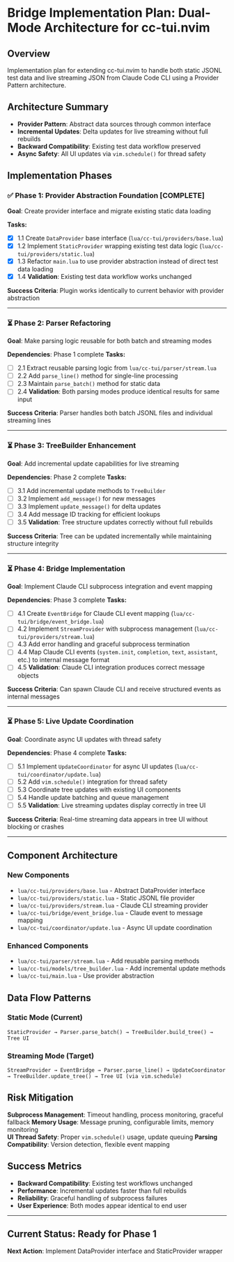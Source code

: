 # Bridge Implementation Plan: Dual-Mode Architecture for cc-tui.nvim

## Overview
Implementation plan for extending cc-tui.nvim to handle both static JSONL test data and live streaming JSON from Claude Code CLI using a Provider Pattern architecture.

## Architecture Summary
- **Provider Pattern**: Abstract data sources through common interface
- **Incremental Updates**: Delta updates for live streaming without full rebuilds
- **Backward Compatibility**: Existing test data workflow preserved
- **Async Safety**: All UI updates via `vim.schedule()` for thread safety

## Implementation Phases

### ✅ Phase 1: Provider Abstraction Foundation [COMPLETE]
**Goal**: Create provider interface and migrate existing static data loading

**Tasks:**
- [x] 1.1 Create `DataProvider` base interface (`lua/cc-tui/providers/base.lua`)
- [x] 1.2 Implement `StaticProvider` wrapping existing test data logic (`lua/cc-tui/providers/static.lua`)
- [x] 1.3 Refactor `main.lua` to use provider abstraction instead of direct test data loading
- [x] 1.4 **Validation**: Existing test data workflow works unchanged

**Success Criteria**: Plugin works identically to current behavior with provider abstraction

---

### ⏳ Phase 2: Parser Refactoring
**Goal**: Make parsing logic reusable for both batch and streaming modes

**Dependencies**: Phase 1 complete
**Tasks:**
- [ ] 2.1 Extract reusable parsing logic from `lua/cc-tui/parser/stream.lua`
- [ ] 2.2 Add `parse_line()` method for single-line processing
- [ ] 2.3 Maintain `parse_batch()` method for static data
- [ ] 2.4 **Validation**: Both parsing modes produce identical results for same input

**Success Criteria**: Parser handles both batch JSONL files and individual streaming lines

---

### ⏳ Phase 3: TreeBuilder Enhancement
**Goal**: Add incremental update capabilities for live streaming

**Dependencies**: Phase 2 complete
**Tasks:**
- [ ] 3.1 Add incremental update methods to `TreeBuilder`
- [ ] 3.2 Implement `add_message()` for new messages
- [ ] 3.3 Implement `update_message()` for delta updates
- [ ] 3.4 Add message ID tracking for efficient lookups
- [ ] 3.5 **Validation**: Tree structure updates correctly without full rebuilds

**Success Criteria**: Tree can be updated incrementally while maintaining structure integrity

---

### ⏳ Phase 4: Bridge Implementation
**Goal**: Implement Claude CLI subprocess integration and event mapping

**Dependencies**: Phase 3 complete
**Tasks:**
- [ ] 4.1 Create `EventBridge` for Claude CLI event mapping (`lua/cc-tui/bridge/event_bridge.lua`)
- [ ] 4.2 Implement `StreamProvider` with subprocess management (`lua/cc-tui/providers/stream.lua`)
- [ ] 4.3 Add error handling and graceful subprocess termination
- [ ] 4.4 Map Claude CLI events (`system.init`, `completion`, `text`, `assistant`, etc.) to internal message format
- [ ] 4.5 **Validation**: Claude CLI integration produces correct message objects

**Success Criteria**: Can spawn Claude CLI and receive structured events as internal messages

---

### ⏳ Phase 5: Live Update Coordination
**Goal**: Coordinate async UI updates with thread safety

**Dependencies**: Phase 4 complete
**Tasks:**
- [ ] 5.1 Implement `UpdateCoordinator` for async UI updates (`lua/cc-tui/coordinator/update.lua`)
- [ ] 5.2 Add `vim.schedule()` integration for thread safety
- [ ] 5.3 Coordinate tree updates with existing UI components
- [ ] 5.4 Handle update batching and queue management
- [ ] 5.5 **Validation**: Live streaming updates display correctly in tree UI

**Success Criteria**: Real-time streaming data appears in tree UI without blocking or crashes

---

## Component Architecture

### New Components
- `lua/cc-tui/providers/base.lua` - Abstract DataProvider interface
- `lua/cc-tui/providers/static.lua` - Static JSONL file provider  
- `lua/cc-tui/providers/stream.lua` - Claude CLI streaming provider
- `lua/cc-tui/bridge/event_bridge.lua` - Claude event to message mapping
- `lua/cc-tui/coordinator/update.lua` - Async UI update coordination

### Enhanced Components
- `lua/cc-tui/parser/stream.lua` - Add reusable parsing methods
- `lua/cc-tui/models/tree_builder.lua` - Add incremental update methods
- `lua/cc-tui/main.lua` - Use provider abstraction

## Data Flow Patterns

### Static Mode (Current)
```
StaticProvider → Parser.parse_batch() → TreeBuilder.build_tree() → Tree UI
```

### Streaming Mode (Target)
```
StreamProvider → EventBridge → Parser.parse_line() → UpdateCoordinator → TreeBuilder.update_tree() → Tree UI (via vim.schedule)
```

## Risk Mitigation

**Subprocess Management**: Timeout handling, process monitoring, graceful fallback
**Memory Usage**: Message pruning, configurable limits, memory monitoring  
**UI Thread Safety**: Proper `vim.schedule()` usage, update queuing
**Parsing Compatibility**: Version detection, flexible event mapping

## Success Metrics

- **Backward Compatibility**: Existing test workflows unchanged
- **Performance**: Incremental updates faster than full rebuilds
- **Reliability**: Graceful handling of subprocess failures
- **User Experience**: Both modes appear identical to end user

---

## Current Status: Ready for Phase 1
**Next Action**: Implement DataProvider interface and StaticProvider wrapper

